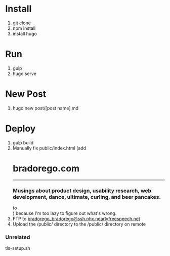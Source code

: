 # Install

1) git clone
2) npm install
3) install hugo

# Run

1) gulp
2) hugo serve

# New Post

1) hugo new post/[post name].md


# Deploy

1) gulp build
2) Manually fix public/index.html (add <h1>bradorego.com</h1><hr class=small><h3 class=subheading>Musings about product design, usability research, web development, dance, ultimate, curling, and beer pancakes.</h3> to <div class="post-heading"></div>) because I'm too lazy to figure out what's wrong.
3) FTP to bradorego_bradorego@ssh.phx.nearlyfreespeech.net
4) Upload the /public/ directory to the /public/ directory on remote

### Unrelated

tls-setup.sh
